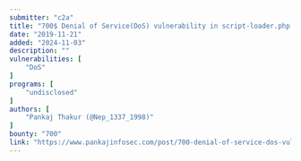 ```yaml
---
submitter: "c2a"
title: "700$ Denial of Service(DoS) vulnerability in script-loader.php (CVE-2018-6389)"
date: "2019-11-21"
added: "2024-11-03"
description: ""
vulnerabilities: [
    "DoS"
]
programs: [
    "undisclosed"
]
authors: [
    "Pankaj Thakur (@Nep_1337_1998)"
]
bounty: "700"
link: "https://www.pankajinfosec.com/post/700-denial-of-service-dos-vulnerability-in-script-loader-php-cve-2018-6389"
---
```




